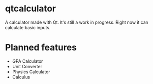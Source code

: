 # qtcalculator
A calculator made with Qt. It's still a work in progress. Right now it can calculate basic inputs.

# Planned features
- GPA Calculator
- Unit Converter
- Physics Calculator
- Calculus
